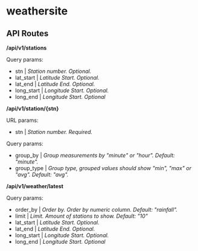 # weathersite

## API Routes
**/api/v1/stations**

Query params:
- stn | *Station number. Optional.*
- lat_start | *Latitude Start. Optional.*
- lat_end | *Latitude End. Optional.*
- long_start | *Longitude Start. Optional.*
- long_end | *Longitude Start. Optional*

**/api/v1/station/{stn}**

URL params:
- stn | *Station number. Required.*

Query params:
- group_by | *Group measurements by "minute" or "hour". Default: "minute".*
- group_type | *Group type, grouped values should show "min", "max" or "avg". Default: "avg".*

**/api/v1/weather/latest**

Query params:
- order_by | *Order by. Order by numeric column. Default: "rainfall".*
- limit | *Limit. Amount of stations to show. Default: "10"*
- lat_start | *Latitude Start. Optional.*
- lat_end | *Latitude End. Optional.*
- long_start | *Longitude Start. Optional.*
- long_end | *Longitude Start. Optional*
    

